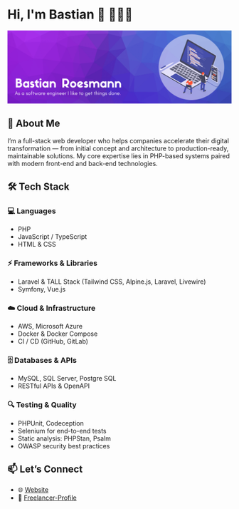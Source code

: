 # Hi, I'm Bastian 👋 👨🏻‍💻

![As a software engineer I like to get things done.](https://raw.githubusercontent.com/bst27/bst27/master/assets/welcome.png)

## 🚀 About Me
I’m a full-stack web developer who helps companies accelerate their digital transformation — from initial concept and architecture to production-ready, maintainable solutions. My core expertise lies in PHP-based systems paired with modern front-end and back-end technologies.


## 🛠 Tech Stack

### 💻 Languages
- PHP
- JavaScript / TypeScript
- HTML & CSS

### ⚡ Frameworks & Libraries
- Laravel & TALL Stack (Tailwind CSS, Alpine.js, Laravel, Livewire)
- Symfony, Vue.js

### ☁️ Cloud & Infrastructure
- AWS, Microsoft Azure
- Docker & Docker Compose
- CI / CD (GitHub, GitLab)

### 🗄 Databases & APIs
- MySQL, SQL Server, Postgre SQL
- RESTful APIs & OpenAPI

### 🔍 Testing & Quality
- PHPUnit, Codeception
- Selenium for end-to-end tests
- Static analysis: PHPStan, Psalm
- OWASP security best practices

## 📫 Let’s Connect
- 🌐 [Website](https://www.digitalpush.net)
- 💼 [Freelancer-Profile](https://www.malt.de/profile/bastianroesmann)

